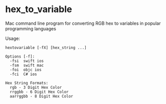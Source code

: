 # hex_to_variable
Mac command line program for converting RGB hex to variables in popular programming languages

Usage:

    hextovariable [-fX] [hex_string ...]
    
    Options [-f]:
      -fsi  swift ios
      -fsm  swift mac
      -foi  objc ios
      -fci  C# ios
    
    Hex String Formats:
      rgb - 3 Digit Hex Color
      rrggbb - 6 Digit Hex Color
      aarrggbb - 8 Digit Hex Color


